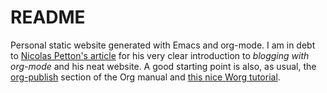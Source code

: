 README
======

Personal static website generated with Emacs and org-mode. I am in
debt to [Nicolas Petton's
article](https://nicolas.petton.fr/blog/blogging-with-org-mode.html)
for his very clear introduction to *blogging with org-mode* and his
neat website. A good starting point is also, as usual, the
[org-publish](https://orgmode.org/manual/Publishing.html) section of
the Org manual and [this nice Worg
tutorial](https://orgmode.org/worg/org-tutorials/org-publish-html-tutorial.html).

